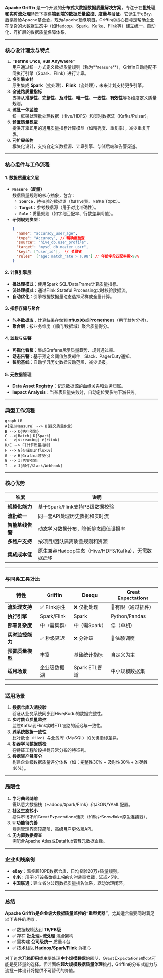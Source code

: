**Apache Griffin** 是一个开源的**分布式大数据数据质量解决方案**，专注于在**批处理和实时流处理**场景下提供**端到端的数据质量监控、度量与验证**。它诞生于eBay，后捐赠给Apache基金会，现为Apache顶级项目。Griffin的核心目标是帮助企业在复杂的大数据生态中（如Hadoop、Spark、Kafka、Flink等）建立统一、自动化、可扩展的数据质量保障体系。

---

### **核心设计理念与特点**
1. **“Define Once, Run Anywhere”**  
   用户通过统一方式定义数据质量规则（称为**`Measure`**），Griffin自动适配不同执行引擎（Spark、Flink）进行计算。
2. **多引擎支持**  
   原生集成 **Spark**（批处理）、**Flink**（流处理），未来计划支持更多引擎。
3. **全链路质量指标**  
   支持从**准确性、完整性、及时性、唯一性、一致性、有效性**等多维度定义质量规则。
4. **流批一体监控**  
   统一框架处理批处理数据（Hive/HDFS）和实时数据流（Kafka/Pulsar）。
5. **预置质量模型**  
   提供开箱即用的通用质量指标计算模型（如精确度、重复率），减少重复开发。
6. **可扩展架构**  
   模块化设计，支持自定义数据源、计算引擎、存储后端和告警渠道。

---

### **核心组件与工作流程**
#### 1. **数据质量定义层**
- **`Measure`（度量）**  
  数据质量规则的核心抽象，包含：
  - **`Source`**：待校验的数据源（如Hive表、Kafka Topic）。
  - **`Target`**：参考数据源（用于对比准确性）。
  - **`Rule`**：质量规则（如字段匹配率、行数差异阈值）。
- **示例规则类型**：
  ```json
  {
    "name": "accuracy_user_age",
    "type": "Accuracy", // 精确度检查
    "source": "hive_db.user_profile",
    "target": "mysql_db.master_user",
    "keys": ["user_id"],  // 关联键
    "rules": ["age: match_rate > 0.98"] // 年龄字段匹配率需>98%
  }
  ```

#### 2. **计算引擎层**
- **批处理模式**：使用Spark SQL/DataFrame计算质量指标。
- **流处理模式**：通过Flink Stateful Processing实时校验数据流。
- **自动优化**：引擎根据数据量动态选择采样或全量计算。

#### 3. **指标存储与聚合**
- **时序数据库**：计算结果存储到**InfluxDB**或**Prometheus**（用于趋势分析）。
- **聚合层**：按业务维度（部门/数据域）聚合质量得分。

#### 4. **监控与告警**
- **可视化看板**：集成Grafana展示质量趋势、规则通过率。
- **动态告警**：基于预定义阈值触发邮件、Slack、PagerDuty通知。
- **智能基线**：自动学习历史数据波动范围，减少误报。

#### 5. **元数据管理**
- **Data Asset Registry**：记录数据源的血缘关系和业务归属。
- **Impact Analysis**：当某表质量失败时，自动定位受影响下游任务。

---

### **典型工作流程**
```mermaid
graph LR
A[定义Measure] --> B(提交质量作业)
B --> C{执行引擎}
C -->|Batch| D[Spark]
C -->|Streaming| E[Flink]
D/E --> F[计算质量指标]
F --> G[存储到InfluxDB]
G --> H[Grafana可视化]
G --> I[告警引擎]
I --> J[邮件/Slack/Webhook]
```

---

### **核心优势**
| 维度             | 说明                                                |
| ---------------- | --------------------------------------------------- |
| **规模化能力**   | 基于Spark/Flink支持PB级数据校验                     |
| **流批统一**     | 同一套API处理历史数据和实时流                       |
| **智能基线告警** | 动态学习数据分布，降低静态阈值误报率                |
| **多租户支持**   | 按项目/团队隔离质量规则和资源                       |
| **集成成本低**   | 原生兼容Hadoop生态（Hive/HDFS/Kafka），无需数据迁移 |

---

### **与同类工具对比**
| 特性             | Griffin      | Deequ         | Great Expectations |
| ---------------- | ------------ | ------------- | ------------------ |
| **流处理支持**   | ✅ Flink原生  | ❌ 仅批处理    | 🔶 有限（通过插件） |
| **执行引擎**     | Spark/Flink  | Spark         | Python/Pandas      |
| **部署复杂度**   | 中（需集群） | 中（需Spark） | 低（单机）         |
| **实时监控能力** | ✅ 秒级延迟   | ❌ 分钟级      | 🔶 依赖调度         |
| **预置质量模型** | 丰富         | 基础统计指标  | 自定义为主         |
| **适用场景**     | 企业级数据湖 | Spark ETL管道 | 中小规模数据集     |

---

### **适用场景**
1. **数据仓库入湖校验**  
   验证从业务系统同步到Hive/Kudu的数据完整性。
2. **实时数仓质量监控**  
   监控Kafka到Flink实时ETL链路的延迟与一致性。
3. **跨系统数据一致性**  
   比对数仓（Hive）与业务库（MySQL）的关键指标差异。
4. **机器学习数据质检**  
   在特征工程阶段拦截异常分布的特征列。
5. **数据资产健康分**  
   构建企业级数据质量评分体系（如：完整性30% + 及时性30% + 准确性40%）。

---

### **局限性**
1. **学习曲线陡峭**  
   需熟悉大数据栈（Hadoop/Spark/Flink）和JSON/YAML配置。
2. **社区生态较小**  
   插件市场不如Great Expectations活跃（如缺少Snowflake原生连接器）。
3. **UI功能待完善**  
   规则管理界面较简陋，高级用户更依赖API。
4. **无内置数据探查**  
   需配合Apache Atlas或DataHub管理元数据血缘。

---

### **企业实践案例**
- **eBay**：监控超10PB数据仓库，日均校验20万+质量规则。
- **小米**：用于IoT设备数据上报的实时质量拦截，延迟<5秒。
- **中国联通**：建立省分公司数据质量排名体系，驱动治理闭环。

---

### **总结**
**Apache Griffin是企业级大数据质量监控的“重型武器”**，尤其适合需要同时满足以下条件的场景：
- ✅ 数据规模达到 **TB/PB级**
- ✅ 存在 **批处理+流处理** 混合架构
- ✅ 需构建 **公司级统一** 质量平台
- ✅ 技术栈以 **Hadoop/Spark/Flink** 为核心

对于追求**开箱即用**或主要处理**中小规模数据**的团队，Great Expectations或dbt可能是更轻量的选择。但若面临**超大规模数据质量治理**挑战，Griffin的分布式能力与流批一体设计将提供不可替代的价值。